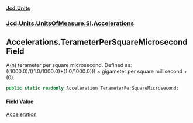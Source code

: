 #### [Jcd.Units](index.md 'index')
### [Jcd.Units.UnitsOfMeasure.SI](Jcd.Units.UnitsOfMeasure.SI.md 'Jcd.Units.UnitsOfMeasure.SI').[Accelerations](Accelerations.md 'Jcd.Units.UnitsOfMeasure.SI.Accelerations')

## Accelerations.TerameterPerSquareMicrosecond Field

A(n) terameter per square microsecond. Defined as: ((1000.0)/((1.0/1000.0)*(1.0/1000.0))) × gigameter per square millisecond + (0).

```csharp
public static readonly Acceleration TerameterPerSquareMicrosecond;
```

#### Field Value
[Acceleration](Acceleration.md 'Jcd.Units.UnitTypes.Acceleration')